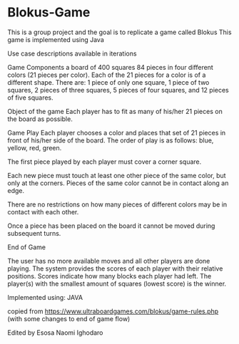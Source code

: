 # Blokus-Game
This is a group project and the goal is to replicate a game called Blokus
This game is implemented using Java

Use case descriptions available in iterations

Game Components
a board of 400 squares
84 pieces in four different colors (21 pieces per color).
Each of the 21 pieces for a color is of a different shape.
There are: 1 piece of only one square, 1 piece of two squares, 2 pieces of three squares, 5 pieces of four squares, and 12 pieces of five squares.


Object of the game
Each player has to fit as many of his/her 21 pieces on the board as possible.


Game Play
Each player chooses a color and places that set of 21 pieces in front of his/her side of the board. The order of play is as follows: blue, yellow, red, green.

The first piece played by each player must cover a corner square.



Each new piece must touch at least one other piece of the same color, but only at the corners. Pieces of the same color cannot be in contact along an edge.


There are no restrictions on how many pieces of different colors may be in contact with each other.



Once a piece has been placed on the board it cannot be moved during subsequent turns.

End of Game 

The user has no more available moves and all other players are done playing. The system provides the scores of each player with their relative positions. Scores indicate how many blocks each player had left. The player(s) with the smallest amount of squares (lowest score) is the winner. 

Implemented using: JAVA 

copied from https://www.ultraboardgames.com/blokus/game-rules.php (with some changes to end of game flow)

Edited by Esosa Naomi Ighodaro
